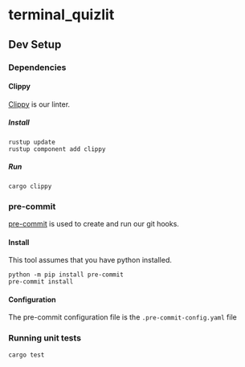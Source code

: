 # terminal_quizlit

## Dev Setup
### Dependencies
#### Clippy
[Clippy](https://github.com/rust-lang/rust-clippy) is our linter.

##### Install
```
rustup update
rustup component add clippy
```

##### Run
```
cargo clippy
```

### pre-commit
[pre-commit](https://pre-commit.com/) is used to create and run our git hooks.

#### Install
This tool assumes that you have python installed.
```
python -m pip install pre-commit
pre-commit install
```

#### Configuration
The pre-commit configuration file is the `.pre-commit-config.yaml` file

### Running unit tests
```
cargo test
``` 
